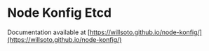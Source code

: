 # Node Konfig Etcd

Documentation available at [https://willsoto.github.io/node-konfig/](https://willsoto.github.io/node-konfig/)

